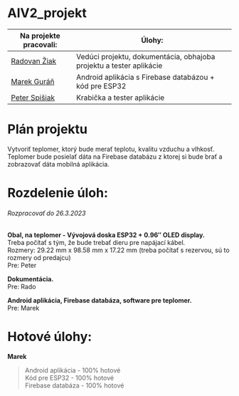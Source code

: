# AIV2_projekt

| Na projekte pracovali:              | Úlohy:                        |
| -----------------| -------------------------------------|
| [Radovan Žiak](https://github.com/RZpfku) | Vedúci projektu, dokumentácia, obhajoba projektu a tester aplikácie |
| [Marek Guráň](https://github.com/marek-guran) | Android aplikácia s Firebase databázou + kód pre ESP32 |
| [Peter Spišiak](https://github.com/PeterSpisiak) | Krabička a tester aplikácie |

# Plán projektu
Vytvoriť teplomer, ktorý bude merať teplotu, kvalitu vzduchu a vlhkosť. Teplomer bude posielať dáta na Firebase databázu z ktorej si bude brať a zobrazovať dáta mobilná aplikácia.

# Rozdelenie úloh:

###### Rozpracovať do 26.3.2023

 **Obal, na teplomer - Vývojová doska ESP32 + 0.96″ OLED display.**\
 Treba počítať s tým, že bude trebať dieru pre napájací kábel.\
 Rozmery: 29.22 mm x 98.58 mm x 17.22 mm (treba počítať s rezervou, sú to rozmery od predajcu)\
 Pre: Peter

 **Dokumentácia.**\
 Pre: Rado

 **Android aplikácia, Firebase databáza, software pre teplomer.**\
 Pre: Marek
 
 # Hotové úlohy:

 **Marek**
 >Android aplikácia - 100% hotové\
 >Kód pre ESP32 - 100% hotové\
 >Firebase databáza - 100% hotové
